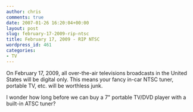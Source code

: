 ```yaml
---
author: chris
comments: true
date: 2007-01-26 16:20:04+00:00
layout: post
slug: february-17-2009-rip-ntsc
title: February 17, 2009 - RIP NTSC
wordpress_id: 461
categories:
- TV
---
```


On February 17, 2009, all over-the-air televisions broadcasts in the United States will be digital only. This means your fancy in-car NTSC tuner, portable TV, etc. will be worthless junk.

I wonder how long before we can buy a 7" portable TV/DVD player with a built-in ATSC tuner?
